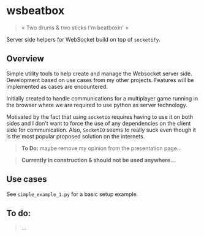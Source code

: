 # wsbeatbox

> « Two drums & two sticks I'm beatboxin' »

Server side helpers for WebSocket build on top of `socketify`.

## Overview

Simple utility tools to help create and manage the Websocket server side.
Development based on use cases from my other projects. Features will be implemented as cases are encountered.

Initially created to handle communications for a multiplayer game running in the browser where we are required to use python as server technology.

Motivated by the fact that using `socketio` requires having to use it on both sides and I don't want to force the use of any dependencies on the client side for communication.
Also, `SocketIO` seems to really suck even though it is the most popular proposed solution on the internets.


> **To Do:** maybe remove my opinion from the presentation page...


> **Currently in construction & should not be used anywhere...**

## Use cases

See `simple_example_1.py` for a basic setup example.

## To do:

> ...